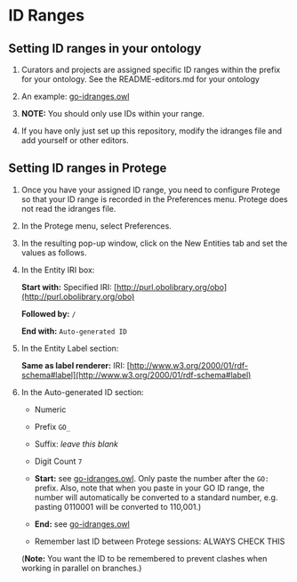 # ID Ranges

## Setting ID ranges in your ontology

1. Curators and projects are assigned specific ID ranges within the prefix for your ontology. See the README-editors.md for your ontology

2. An example: [go-idranges.owl](https://github.com/geneontology/go-ontology/blob/master/src/ontology/go-idranges.owl)

3. __NOTE:__ You should only use IDs within your range.

4. If you have only just set up this repository, modify the idranges file and add yourself or other editors. 


## Setting ID ranges in Protege

1. Once you have your assigned ID range, you need to configure Protege so that your ID range is recorded in the Preferences menu.  Protege does not read the idranges file.

2. In the Protege menu, select Preferences.

3. In the resulting pop-up window, click on the New Entities tab and set the values as follows.

4. In the Entity IRI box:
    
    __Start with:__ Specified IRI: [http://purl.obolibrary.org/obo](http://purl.obolibrary.org/obo)

    __Followed by:__ ```/```

    __End with:__ ```Auto-generated ID```

5. In the Entity Label section:

    __Same as label renderer:__ IRI: [http://www.w3.org/2000/01/rdf-schema#label](http://www.w3.org/2000/01/rdf-schema#label)

6.  In the Auto-generated ID section:

    * Numeric

    * Prefix `GO_`

    * Suffix: _leave this blank_

    * Digit Count `7`

    * __Start:__ see [go-idranges.owl](https://github.com/geneontology/go-ontology/blob/master/src/ontology/go-idranges.owl). Only paste the number after the ```GO:``` prefix.  Also, note that when you paste in your GO ID range, the number will automatically be converted to a standard number, e.g. pasting 0110001 will be converted to 110,001.)

    * __End:__ see [go-idranges.owl](https://github.com/geneontology/go-ontology/blob/master/src/ontology/go-idranges.owl)

    * Remember last ID between Protege sessions: ALWAYS CHECK THIS

    (__Note:__ You want the ID to be remembered to prevent clashes when working in parallel on branches.)
